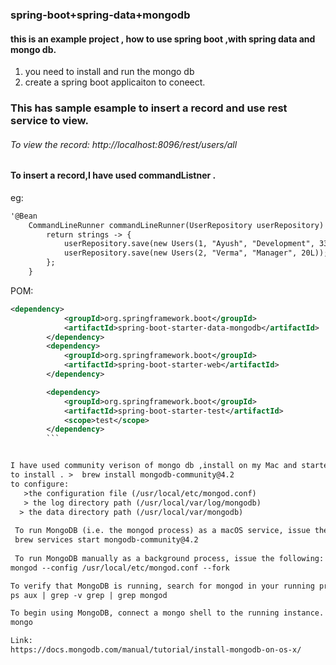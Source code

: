 ### spring-boot+spring-data+mongodb

#### this is an example project , how to use spring boot ,with spring data and mongo db.
1. you need to install and run the mongo db
2. create a spring boot applicaiton to coneect. 
    
### This has sample esample to insert a record and use rest service to view.

###### To view the record: http://localhost:8096/rest/users/all

#### To insert a record,I have used commandListner .
eg:
```xml
'@Bean
    CommandLineRunner commandLineRunner(UserRepository userRepository) {
        return strings -> {
            userRepository.save(new Users(1, "Ayush", "Development", 33L));
            userRepository.save(new Users(2, "Verma", "Manager", 20L));
        };
    }
```
    
POM:
```xml
<dependency>
			<groupId>org.springframework.boot</groupId>
			<artifactId>spring-boot-starter-data-mongodb</artifactId>
		</dependency>
		<dependency>
			<groupId>org.springframework.boot</groupId>
			<artifactId>spring-boot-starter-web</artifactId>
		</dependency>

		<dependency>
			<groupId>org.springframework.boot</groupId>
			<artifactId>spring-boot-starter-test</artifactId>
			<scope>test</scope>
		</dependency>
        ```


I have used community verison of mongo db ,install on my Mac and started :
to install . >  brew install mongodb-community@4.2
to configure: 
   >the configuration file (/usr/local/etc/mongod.conf)
   > the log directory path (/usr/local/var/log/mongodb)
  > the data directory path (/usr/local/var/mongodb)
  
 To run MongoDB (i.e. the mongod process) as a macOS service, issue the following:
 brew services start mongodb-community@4.2
 
 To run MongoDB manually as a background process, issue the following:
mongod --config /usr/local/etc/mongod.conf --fork

To verify that MongoDB is running, search for mongod in your running processes:
ps aux | grep -v grep | grep mongod

To begin using MongoDB, connect a mongo shell to the running instance. From a new terminal, issue the following:
mongo

Link:
https://docs.mongodb.com/manual/tutorial/install-mongodb-on-os-x/



   
